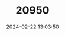 ---
title: "20950"
category: "Sturnira bidens"
draft: false
date: 2024-02-22 13:03:50
languages:
  English: ["Bidentate Yellow-shouldered Bat"]
---